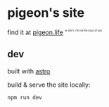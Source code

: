 # pigeon's site

find it at [pigeon.life](https://pigeon.life)
<sup><sub><sup><sub><sup>or don't, i'm not the boss of you</sup></sub></sup></sub></sup>

## dev

built with [astro](https://astro.build)

build & serve the site locally:

```console
npm run dev
```
